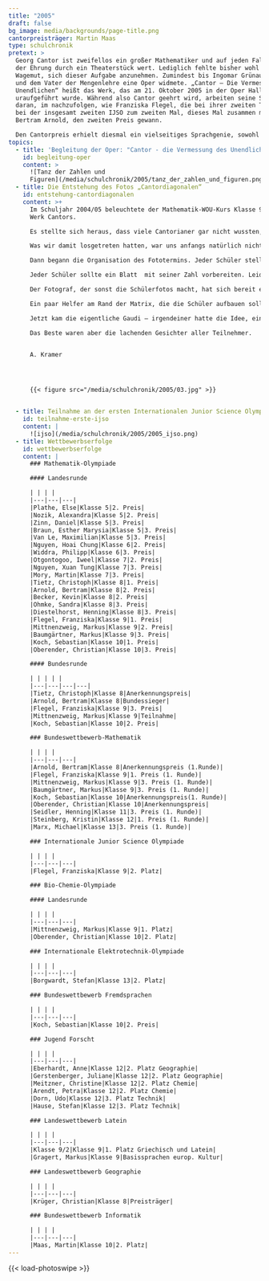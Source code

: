 ```yaml
---
title: "2005"
draft: false
bg_image: media/backgrounds/page-title.png
cantorpreisträger: Martin Maas
type: schulchronik
pretext: >
  Georg Cantor ist zweifellos ein großer Mathematiker und auf jeden Fall
  der Ehrung durch ein Theaterstück wert. Lediglich fehlte bisher wohl der
  Wagemut, sich dieser Aufgabe anzunehmen. Zumindest bis Ingomar Grünauer kam
  und dem Vater der Mengenlehre eine Oper widmete. „Cantor – Die Vermessung des
  Unendlichen“ heißt das Werk, das am 21. Oktober 2005 in der Oper Halle
  uraufgeführt wurde. Während also Cantor geehrt wird, arbeiten seine Schäfchen
  daran, im nachzufolgen, wie Franziska Flegel, die bei ihrer zweiten Teilnahme
  bei der insgesamt zweiten IJSO zum zweiten Mal, dieses Mal zusammen mit
  Bertram Arnold, den zweiten Preis gewann.

  Den Cantorpreis erhielt diesmal ein vielseitiges Sprachgenie, sowohl in Programmier- als auch in gesprochenen Fremdsprachen. Für Martin Maas, der kurz vorher noch etwas Skat gespielt hatte, war die Verleihung des Preises eine große Überraschung, sich als neunter Preisträger auf die wachsende Liste der ausgezeichneten Cantorianer setzen zu können.
topics:
  - title: 'Begleitung der Oper: "Cantor - die Vermessung des Unendlichen"'
    id: begleitung-oper
    content: >
      ![Tanz der Zahlen und
      Figuren](/media/schulchronik/2005/tanz_der_zahlen_und_figuren.png)
  - title: Die Entstehung des Fotos „Cantordiagonalen“
    id: entstehung-cantordiagonalen
    content: >+
      Im Schuljahr 2004/05 beleuchtete der Mathematik-WOU-Kurs Klasse 9 das
      Werk Cantors.

      Es stellte sich heraus, dass viele Cantorianer gar nicht wussten, womit sich Cantor eigentlich beschäftigt hat. Die WOU Gruppe hat sich überlegt, wie sie Cantors Erkenntnisse der Schüler- und Lehrerschaft nahe bringen kann. Da in diesem Kurs einige Organisationstalente waren, kam uns die Idee mit dem Foto.

      Was wir damit losgetreten hatten, war uns anfangs natürlich nicht bewusst. Zunächst musste allen Schülern erst einmal das Cantor’sche Diagonalverfahren klargemacht werden – wir wollten schon, dass alle verstehen, was wir fotografieren. Die Mathelehrer halfen uns.

      Dann begann die Organisation des Fototermins. Jeder Schüler stellte Zähler oder Nenner eines Bruches dar. Die Großen waren die Zähler, die Kleinen die Nenner.

      Jeder Schüler sollte ein Blatt  mit seiner Zahl vorbereiten. Leider hatte das nur etwa die Hälfte auch getan, was uns eigentlich sehr enttäuschte. Wir waren aber vorbereitet und konnten jedem seine Nummer noch mal ausgedruckt in die Hand geben.

      Der Fotograf, der sonst die Schülerfotos macht, hat sich bereit erklärt, die Aktion in einer Fotoserie festzuhalten. Wir haben ihn mit einem Funkgerät ausgestattet und auf dem Dach des Hochhauses gegenüber der Schule platziert.

      Ein paar Helfer am Rand der Matrix, die die Schüler aufbauen sollten, stellten die jeweiligen Zähler bzw. Nenner dar und fungierten als Ordner. Da jeder wusste, welchen Bruch er repräsentierte, brauchte er nur nach rechts für den Zähler und nach hinten für den Nenner zu schauen und hat so seinen Platz gefunden. Die Schüler, die keinen Platz hatten, sollten das Logo bilden. Die WOU Gruppe hatte natürlich ein paar Linien auf das Pflaster gemalt, damit auch alles in Reih und Glied steht – Chaos war trotzdem ein bisschen. Aber nach einer halben Stunde stand jeder an seinem Platz.

      Jetzt kam die eigentliche Gaudi – irgendeiner hatte die Idee, ein Band durch die Reihen zu geben, dass den Beweisweg der Cantor´schen Listenbildung nachzeichnet. Was das bedeutete, sieht man auf den Fotos. Erstaunlich, dass am Ende tatsächlich das erwartete Bild fotografiert werden konnte.

      Das Beste waren aber die lachenden Gesichter aller Teilnehmer.


      A. Kramer




      {{< figure src="/media/schulchronik/2005/03.jpg" >}}


  - title: Teilnahme an der ersten Internationalen Junior Science Olympiade
    id: teilnahme-erste-ijso
    content: |
      ![ijso](/media/schulchronik/2005/2005_ijso.png)
  - title: Wettbewerbserfolge
    id: wettbewerbserfolge
    content: |
      ### Mathematik-Olympiade

      #### Landesrunde

      | | | |
      |---|---|---|
      |Plathe, Else|Klasse 5|2. Preis|
      |Nozik, Alexandra|Klasse 5|2. Preis|
      |Zinn, Daniel|Klasse 5|3. Preis|
      |Braun, Esther Marysia|Klasse 5|3. Preis|
      |Van Le, Maximilian|Klasse 5|3. Preis|
      |Nguyen, Hoai Chung|Klasse 6|2. Preis|
      |Widdra, Philipp|Klasse 6|3. Preis|
      |Otgontogoo, Iweel|Klasse 7|2. Preis|
      |Nguyen, Xuan Tung|Klasse 7|3. Preis|
      |Mory, Martin|Klasse 7|3. Preis|
      |Tietz, Christoph|Klasse 8|1. Preis|
      |Arnold, Bertram|Klasse 8|2. Preis|
      |Becker, Kevin|Klasse 8|2. Preis|
      |Ohmke, Sandra|Klasse 8|3. Preis|
      |Diestelhorst, Henning|Klasse 8|3. Preis|
      |Flegel, Franziska|Klasse 9|1. Preis|
      |Mittnenzweig, Markus|Klasse 9|2. Preis|
      |Baumgärtner, Markus|Klasse 9|3. Preis|
      |Koch, Sebastian|Klasse 10|1. Preis|
      |Oberender, Christian|Klasse 10|3. Preis|

      #### Bundesrunde

      | | | | |
      |---|---|---|---|
      |Tietz, Christoph|Klasse 8|Anerkennungspreis|
      |Arnold, Bertram|Klasse 8|Bundessieger|
      |Flegel, Franziska|Klasse 9|3. Preis|
      |Mittnenzweig, Markus|Klasse 9|Teilnahme|
      |Koch, Sebastian|Klasse 10|2. Preis|

      ### Bundeswettbewerb-Mathematik

      | | | |
      |---|---|---|
      |Arnold, Bertram|Klasse 8|Anerkennungspreis (1.Runde)|
      |Flegel, Franziska|Klasse 9|1. Preis (1. Runde)|
      |Mittnenzweig, Markus|Klasse 9|3. Preis (1. Runde)|
      |Baumgärtner, Markus|Klasse 9|3. Preis (1. Runde)|
      |Koch, Sebastian|Klasse 10|Anerkennungspreis(1. Runde)|
      |Oberender, Christian|Klasse 10|Anerkennungspreis|
      |Seidler, Henning|Klasse 11|3. Preis (1. Runde)|
      |Steinberg, Kristin|Klasse 12|1. Preis (1. Runde)|
      |Marx, Michael|Klasse 13|3. Preis (1. Runde)|

      ### Internationale Junior Science Olympiade

      | | | |
      |---|---|---|
      |Flegel, Franziska|Klasse 9|2. Platz|

      ### Bio-Chemie-Olympiade

      #### Landesrunde

      | | | |
      |---|---|---|
      |Mittnenzweig, Markus|Klasse 9|1. Platz|
      |Oberender, Christian|Klasse 10|2. Platz|

      ### Internationale Elektrotechnik-Olympiade

      | | | |
      |---|---|---|
      |Borgwardt, Stefan|Klasse 13|2. Platz|

      ### Bundeswettbewerb Fremdsprachen

      | | | |
      |---|---|---|
      |Koch, Sebastian|Klasse 10|2. Preis|

      ### Jugend Forscht

      | | | |
      |---|---|---|
      |Eberhardt, Anne|Klasse 12|2. Platz Geographie|
      |Gerstenberger, Juliane|Klasse 12|2. Platz Geographie|
      |Meitzner, Christine|Klasse 12|2. Platz Chemie|
      |Arendt, Petra|Klasse 12|2. Platz Chemie|
      |Dorn, Udo|Klasse 12|3. Platz Technik|
      |Hause, Stefan|Klasse 12|3. Platz Technik|

      ### Landeswettbewerb Latein

      | | | |
      |---|---|---|
      |Klasse 9/2|Klasse 9|1. Platz Griechisch und Latein|
      |Gragert, Markus|Klasse 9|Basissprachen europ. Kultur|

      ### Landeswettbewerb Geographie

      | | | |
      |---|---|---|
      |Krüger, Christian|Klasse 8|Preisträger|

      ### Bundeswettbewerb Informatik

      | | | |
      |---|---|---|
      |Maas, Martin|Klasse 10|2. Platz|
---
```

{{< load-photoswipe >}}
